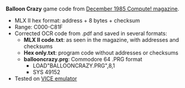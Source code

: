 **Balloon Crazy** game code from [December 1985 Compute! magazine](https://archive.org/details/1985-12-compute-magazine/page/n43/).
* MLX II hex format: address + 8 bytes + checksum
* Range: C000-C81F
* Corrected OCR code from .pdf and saved in several formats:
  * **MLX II code.txt**: as seen in the magazine, with addresses and checksums
  * **Hex only.txt**: program code without addresses or checksums
  * **ballooncrazy.prg**: Commodore 64 .PRG format
    * LOAD"BALLOONCRAZY.PRG",8,1
    * SYS 49152
* Tested on [VICE emulator](https://vice-emu.sourceforge.io/)
